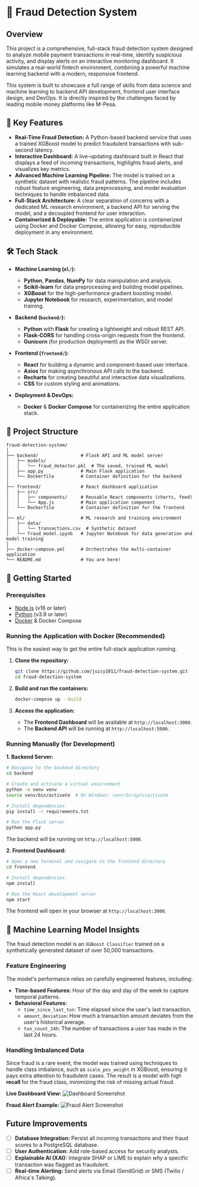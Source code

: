 # 🚀 Fraud Detection System



## Overview

This project is a comprehensive, full-stack fraud detection system designed to analyze mobile payment transactions in real-time, identify suspicious activity, and display alerts on an interactive monitoring dashboard. It simulates a real-world fintech environment, combining a powerful machine learning backend with a modern, responsive frontend.

This system is built to showcase a full range of skills from data science and machine learning to backend API development, frontend user interface design, and DevOps. It is directly inspired by the challenges faced by leading mobile money platforms like M-Pesa.

## 🌟 Key Features

-   **Real-Time Fraud Detection:** A Python-based backend service that uses a trained XGBoost model to predict fraudulent transactions with sub-second latency.
-   **Interactive Dashboard:** A live-updating dashboard built in React that displays a feed of incoming transactions, highlights fraud alerts, and visualizes key metrics.
-   **Advanced Machine Learning Pipeline:** The model is trained on a synthetic dataset with realistic fraud patterns. The pipeline includes robust feature engineering, data preprocessing, and model evaluation techniques to handle imbalanced data.
-   **Full-Stack Architecture:** A clear separation of concerns with a dedicated ML research environment, a backend API for serving the model, and a decoupled frontend for user interaction.
-   **Containerized & Deployable:** The entire application is containerized using Docker and Docker Compose, allowing for easy, reproducible deployment in any environment.

## 🛠️ Tech Stack

-   **Machine Learning (`ml/`):**
    -   **Python**, **Pandas**, **NumPy** for data manipulation and analysis.
    -   **Scikit-learn** for data preprocessing and building model pipelines.
    -   **XGBoost** for the high-performance gradient boosting model.
    -   **Jupyter Notebook** for research, experimentation, and model training.

-   **Backend (`backend/`):**
    -   **Python** with **Flask** for creating a lightweight and robust REST API.
    -   **Flask-CORS** for handling cross-origin requests from the frontend.
    -   **Gunicorn** (for production deployment) as the WSGI server.

-   **Frontend (`frontend/`):**
    -   **React** for building a dynamic and component-based user interface.
    -   **Axios** for making asynchronous API calls to the backend.
    -   **Recharts** for creating beautiful and interactive data visualizations.
    -   **CSS** for custom styling and animations.

-   **Deployment & DevOps:**
    -   **Docker** & **Docker Compose** for containerizing the entire application stack.

## 📂 Project Structure

```
fraud-detection-system/
│
├── backend/                # Flask API and ML model server
│   ├── models/
│   │   └── fraud_detector.pkl  # The saved, trained ML model
│   ├── app.py              # Main Flask application
│   └── Dockerfile          # Container definition for the backend
│
├── frontend/               # React dashboard application
│   ├── src/
│   │   ├── components/     # Reusable React components (charts, feed)
│   │   └── App.js          # Main application component
│   └── Dockerfile          # Container definition for the frontend
│
├── ml/                     # ML research and training environment
│   ├── data/
│   │   └── transactions.csv  # Synthetic dataset
│   └── fraud_model.ipynb   # Jupyter Notebook for data generation and model training
│
├── docker-compose.yml      # Orchestrates the multi-container application
└── README.md               # You are here!
```

## 🚀 Getting Started

### Prerequisites

-   [Node.js](https://nodejs.org/) (v16 or later)
-   [Python](https://www.python.org/) (v3.9 or later)
-   [Docker](https://www.docker.com/products/docker-desktop/) & Docker Compose

### Running the Application with Docker (Recommended)

This is the easiest way to get the entire full-stack application running.

1.  **Clone the repository:**
    ```bash
    git clone https://github.com/juicy1011/fraud-detection-system.git
    cd fraud-detection-system
    ```

2.  **Build and run the containers:**
    ```bash
    docker-compose up --build
    ```

3.  **Access the application:**
    -   The **Frontend Dashboard** will be available at `http://localhost:3000`.
    -   The **Backend API** will be running at `http://localhost:5000`.

### Running Manually (for Development)

**1. Backend Server:**

```bash
# Navigate to the backend directory
cd backend

# Create and activate a virtual environment
python -m venv venv
source venv/bin/activate  # On Windows: venv\Scripts\activate

# Install dependencies
pip install -r requirements.txt

# Run the Flask server
python app.py
```
The backend will be running on `http://localhost:5000`.

**2. Frontend Dashboard:**

```bash
# Open a new terminal and navigate to the frontend directory
cd frontend

# Install dependencies
npm install

# Run the React development server
npm start
```
The frontend will open in your browser at `http://localhost:3000`.

## 🧠 Machine Learning Model Insights

The fraud detection model is an `XGBoost Classifier` trained on a synthetically generated dataset of over 50,000 transactions.

### Feature Engineering
The model's performance relies on carefully engineered features, including:
-   **Time-based Features:** Hour of the day and day of the week to capture temporal patterns.
-   **Behavioral Features:**
    -   `time_since_last_txn`: Time elapsed since the user's last transaction.
    -   `amount_deviation`: How much a transaction amount deviates from the user's historical average.
    -   `txn_count_24h`: The number of transactions a user has made in the last 24 hours.

### Handling Imbalanced Data
Since fraud is a rare event, the model was trained using techniques to handle class imbalance, such as `scale_pos_weight` in XGBoost, ensuring it pays extra attention to fraudulent cases. The result is a model with high **recall** for the fraud class, minimizing the risk of missing actual fraud.



**Live Dashboard View:**
![Dashboard Screenshot](<INSERT_SCREENSHOT_URL_HERE>)

**Fraud Alert Example:**
![Fraud Alert Screenshot](<INSERT_ALERT_SCREENSHOT_URL_HERE>)

## Future Improvements

-   [ ] **Database Integration:** Persist all incoming transactions and their fraud scores to a PostgreSQL database.
-   [ ] **User Authentication:** Add role-based access for security analysts.
-   [ ] **Explainable AI (XAI):** Integrate SHAP or LIME to explain *why* a specific transaction was flagged as fraudulent.
-   [ ] **Real-time Alerting:** Send alerts via Email (SendGrid) or SMS (Twilio / Africa's Talking).
